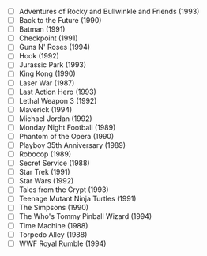 - [ ] Adventures of Rocky and Bullwinkle and Friends (1993)
- [ ] Back to the Future (1990)
- [ ] Batman (1991)
- [ ] Checkpoint (1991)
- [ ] Guns N' Roses (1994)
- [ ] Hook (1992)
- [ ] Jurassic Park (1993)
- [ ] King Kong (1990)
- [ ] Laser War (1987)
- [ ] Last Action Hero (1993)
- [ ] Lethal Weapon 3 (1992)
- [ ] Maverick (1994)
- [ ] Michael Jordan (1992)
- [ ] Monday Night Football (1989)
- [ ] Phantom of the Opera (1990)
- [ ] Playboy 35th Anniversary (1989)
- [ ] Robocop (1989)
- [ ] Secret Service (1988)
- [ ] Star Trek (1991)
- [ ] Star Wars (1992)
- [ ] Tales from the Crypt (1993)
- [ ] Teenage Mutant Ninja Turtles (1991)
- [ ] The Simpsons (1990)
- [ ] The Who's Tommy Pinball Wizard (1994)
- [ ] Time Machine (1988)
- [ ] Torpedo Alley (1988)
- [ ] WWF Royal Rumble (1994)

